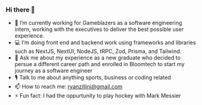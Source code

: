 ### Hi there 👋

- 🔭 I’m currently working for Gameblazers as a software engineering intern, working with the executives to deliver the best possible user experience.
- 💻 I’m doing front end and backend work using frameworks and libraries such as NextJS, NextUI, NodeJS, tRPC, Zod, Prisma, and Tailwind.
- 💬 Ask me about my experience as a new graduate who decided to persue a different career path and enrolled in Bloomtech to start my journey as a software engineer
- 🎙️ Talk to me about anything sports, business or coding related
- 📫 How to reach me: ryanzillini@gmail.com
- ⚡ Fun fact: I had the oppurtunity to play hockey with Mark Messier

